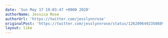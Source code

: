 ```yaml
---
date: 'Sun May 17 19:03:47 +0000 2020'
authorName: Jessica Rose
authorUrl: 'https://twitter.com/jesslynnrose'
originalPost: 'https://twitter.com/jesslynnrose/status/1262096492350889985'
layout: like
---
```

